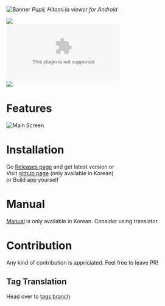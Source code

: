 ![Banner](https://github.com/tom5079/Pupil/blob/gh-pages/assets/images/pupil-banner.png?raw=true)
*Pupil, Hitomi.la viewer for Android*  

![](https://img.shields.io/github/downloads/tom5079/Pupil/total)  
[![](https://img.shields.io/github/downloads/tom5079/Pupil/5.1.6-hotfix6/Pupil-v5.1.6-hotfix6.apk?color=%234fc3f7&label=DOWNLOAD%20APP&style=for-the-badge)](https://github.com/tom5079/Pupil/releases/download/5.1.6-hotfix6/Pupil-v5.1.6-hotfix6.apk)  
[![](https://discordapp.com/api/guilds/610452916612104194/embed.png?style=banner2)](https://discord.gg/Stj4b5v)  

# Features
![Main Screen](https://github.com/tom5079/Pupil/blob/gh-pages/assets/images/main-screenshot.jpg?raw=true)

# Installation

Go [Releases page](https://github.com/tom5079/Pupil/releases) and get latest version or  
Visit [github page](https://tom5079.github.io/Pupil/) (only available in Korean)  
or Build app yourself  

# Manual

[Manual](https://tom5079.github.io/Pupil/2019/06/06/manual-kr.html) is only available in Korean. Consider using translator.

# Contribution

Any kind of contribution is appriciated. Feel free to leave PR!

## Tag Translation
Head over to [tags branch](https://github.com/tom5079/Pupil/tree/tags)

